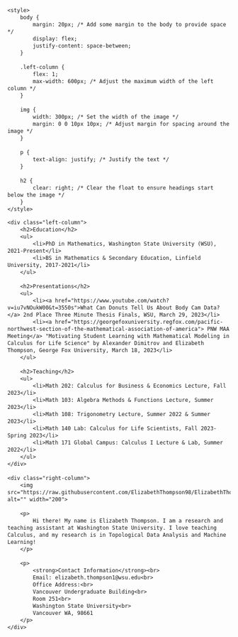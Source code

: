 <!DOCTYPE html>
<html lang="en">
<head>
    <meta charset="UTF-8">
    <meta name="viewport" content="width=device-width, initial-scale=1.0">
    <title>Resume</title>

    <style>
        body {
            margin: 20px; /* Add some margin to the body to provide space */
            display: flex;
            justify-content: space-between;
        }

        .left-column {
            flex: 1;
            max-width: 600px; /* Adjust the maximum width of the left column */
        }

        img {
            width: 300px; /* Set the width of the image */
            margin: 0 0 10px 10px; /* Adjust margin for spacing around the image */
        }

        p {
            text-align: justify; /* Justify the text */
        }

        h2 {
            clear: right; /* Clear the float to ensure headings start below the image */
        }
    </style>
</head>
<body>

    <div class="left-column">
        <h2>Education</h2>
        <ul>
            <li>PhD in Mathematics, Washington State University (WSU), 2021-Present</li>
            <li>BS in Mathematics & Secondary Education, Linfield University, 2017-2021</li>
        </ul>

        <h2>Presentations</h2>
        <ul>
            <li><a href="https://www.youtube.com/watch?v=iu7vNOukW00&t=3550s">What Can Donuts Tell Us About Body Cam Data?</a> 2nd Place Three Minute Thesis Finals, WSU, March 29, 2023</li>        
            <li><a href="https://georgefoxuniversity.regfox.com/pacific-northwest-section-of-the-mathematical-association-of-america"> PNW MAA Meeting</a> "Motivating Student Learning with Mathematical Modeling in Calculus for Life Science" by Alexander Dimitrov and Elizabeth Thompson, George Fox University, March 18, 2023</li>
        </ul>

        <h2>Teaching</h2>
        <ul>
            <li>Math 202: Calculus for Business & Economics Lecture, Fall 2023</li>
            <li>Math 103: Algebra Methods & Functions Lecture, Summer 2023</li>
            <li>Math 108: Trigonometry Lecture, Summer 2022 & Summer 2023</li>
            <li>Math 140 Lab: Calculus for Life Scientists, Fall 2023-Spring 2023</li>
            <li>Math 171 Global Campus: Calculus I Lecture & Lab, Summer 2022</li>
        </ul>
    </div>

    <div class="right-column">
        <img src="https://raw.githubusercontent.com/ElizabethThompson98/ElizabethThompson98.github.io/main/Directory_Photo.jpg" alt="" width="200">

        <p>
            Hi there! My name is Elizabeth Thompson. I am a research and teaching assistant at Washington State University. I love teaching Calculus, and my research is in Topological Data Analysis and Machine Learning!
        </p>

        <p>
            <strong>Contact Information</strong><br>
            Email: elizabeth.thompson1@wsu.edu<br>
            Office Address:<br>
            Vancouver Undergraduate Building<br>
            Room 251<br>
            Washington State University<br>
            Vancouver WA, 98661
        </p>
    </div>

</body>
</html>

</body>
</html>
